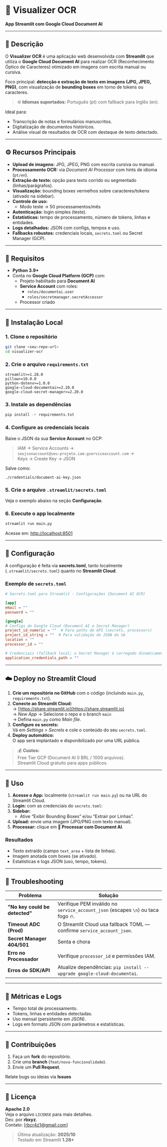 # 🧠 Visualizer OCR
**App Streamlit com Google Cloud Document AI**

---

## 📘 Descrição

O **Visualizer OCR** é uma aplicação web desenvolvida com **Streamlit** que utiliza o **Google Cloud Document AI** para realizar OCR (Reconhecimento Óptico de Caracteres) otimizado em imagens com escrita manual ou cursiva.

Foco principal: **detecção e extração de texto em imagens (JPG, JPEG, PNG)**, com visualização de **bounding boxes** em torno de tokens ou caracteres.

> 🌐 **Idiomas suportados:** Português (pt) com fallback para Inglês (en).

Ideal para:
- Transcrição de notas e formulários manuscritos.  
- Digitalização de documentos históricos.  
- Análise visual de resultados de OCR com destaque de texto detectado.

---

## ⚙️ Recursos Principais

- **Upload de imagens:** JPG, JPEG, PNG com escrita cursiva ou manual.  
- **Processamento OCR:** via *Document AI Processor* com hints de idioma (`pt/en`).  
- **Extração de texto:** opção para texto corrido ou segmentado (linhas/parágrafos).  
- **Visualização:** bounding boxes vermelhos sobre caracteres/tokens (ativado na sidebar).  
- **Controle de uso:**  
  - Modo teste → 50 processamentos/mês  
- **Autenticação:** login simples (teste).  
- **Estatísticas:** tempo de processamento, número de tokens, linhas e entidades.  
- **Logs detalhados:** JSON com configs, tempos e uso.  
- **Fallbacks robustos:** credenciais locais, `secrets.toml` ou Secret Manager (GCP).

---

## 🧩 Requisitos

- **Python 3.9+**
- Conta no **Google Cloud Platform (GCP)** com:
  - Projeto habilitado para **Document AI**  
  - **Service Account** com roles:
    - `roles/documentai.user`
    - `roles/secretmanager.secretAccessor`
  - Processor criado

---

## 🧠 Instalação Local

### 1. Clone o repositório

```bash
git clone <seu-repo-url>
cd visualizer-ocr
```

### 2. Crie o arquivo `requirements.txt`

```text
streamlit>=1.28.0
pillow>=10.0.0
python-dotenv>=1.0.0
google-cloud-documentai>=2.20.0
google-cloud-secret-manager>=2.20.0
```

### 3. Instale as dependências

```bash
pip install -r requirements.txt
```

### 4. Configure as credenciais locais

Baixe o JSON da sua **Service Account** no GCP:

> IAM → Service Accounts →  
> `seujsonaccount@seu-projeto.iam.gserviceaccount.com` →  
> Keys → Create Key → JSON

Salve como:
```
./credentials/document-ai-key.json
```

### 5. Crie o arquivo `.streamlit/secrets.toml`

Veja o exemplo abaixo na seção **Configuração**.

### 6. Execute o app localmente

```bash
streamlit run main.py
```

Acesse em: [http://localhost:8501](http://localhost:8501)

---

## 🔧 Configuração

A configuração é feita via **secrets.toml**, tanto localmente (`.streamlit/secrets.toml`) quanto no **Streamlit Cloud**.

### Exemplo de `secrets.toml`

```toml
# Secrets.toml para Streamlit - Configurações (Document AI OCR)

[app]
email = ""
password = ""

[google]
# Configs do Google Cloud (Document AI e Secret Manager)
project_id_numeric = ""  # Para paths de API (secrets, processors)
project_id_string = ""  # Para validação do JSON da SA
location = ""
processor_id = ""

# Credenciais (fallback local; o Secret Manager é carregado dinamicamente no código)
application_credentials_path = ""
```

---

## ☁️ Deploy no Streamlit Cloud

1. **Crie um repositório no GitHub** com o código (incluindo `main.py`, `requirements.txt`).
2. **Conecte ao Streamlit Cloud:**  
   → [https://share.streamlit.io](https://share.streamlit.io)  
   → *New App* → Selecione o repo e o branch `main`  
   → Defina `main.py` como *Main file*.
3. **Configure os secrets:**  
   Vá em *Settings > Secrets* e cole o conteúdo do seu `secrets.toml`.
4. **Deploy automático:**  
   O app será implantado e disponibilizado por uma URL pública.

> 💰 **Custos:**  
> Free Tier GCP (Document AI 0 BRL / 1000 arquivos).  
> Streamlit Cloud gratuito para apps públicos.

---

## 🚀 Uso

1. **Acesse o App:** localmente (`streamlit run main.py`) ou na URL do Streamlit Cloud.  
2. **Login:** com as credenciais do `secrets.toml`:
3. **Sidebar:**
   - Ative “Exibir Bounding Boxes” e/ou “Extrair por Linhas”.
4. **Upload:** envie uma imagem (JPG/PNG com texto manual).  
5. **Processar:** clique em **🚀 Processar com Document AI**.

### Resultados

- Texto extraído (campo `text_area` + lista de linhas).  
- Imagem anotada com boxes (se ativado).  
- Estatísticas e logs JSON (uso, tempo, tokens).

---

## 🧰 Troubleshooting

| Problema | Solução |
|-----------|----------|
| **"No key could be detected"** | Verifique PEM inválido no `service_account_json` (escapes `\n`) ou taca fogo 🔥. |
| **Timeout ADC (Prod)** | O Streamlit Cloud usa fallback TOML — confirme `service_account_json`. |
| **Secret Manager 404/501** | Senta e chora |
| **Erro no Processador** | Verifique `processor_id` e permissões IAM. |
| **Erros de SDK/API** | Atualize dependências: `pip install --upgrade google-cloud-documentai`. |

---

## 🧪 Métricas e Logs

- Tempo total de processamento.  
- Tokens, linhas e entidades detectadas.  
- Uso mensal (persistente em JSON).  
- Logs em formato JSON com parâmetros e estatísticas.

---

## 🤝 Contribuições

1. Faça um **fork** do repositório.  
2. Crie uma **branch** (`feat/nova-funcionalidade`).  
3. Envie um **Pull Request**.  

Relate bugs ou ideias via **Issues**

---

## 🪪 Licença

**Apache 2.0**  
Veja o arquivo `LICENSE` para mais detalhes.  
Dev. por **rbxyz**.  
Contato: [rbcr4z1@gmail.com]

> Última atualização: **2025/10**  
> Testado em Streamlit **1.28+**
